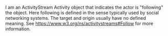 I am an ActivityStream Activity object that indicates  the actor is "following" the object. Here following is defined in the sense typically used by social networking systems. The target and origin usually have no defined meaning. See https://www.w3.org/ns/activitystreams#Follow for more information.